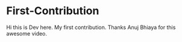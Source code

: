# First-Contribution
Hi this is Dev here. My first contribution.
Thanks Anuj Bhiaya for this awesome video.

